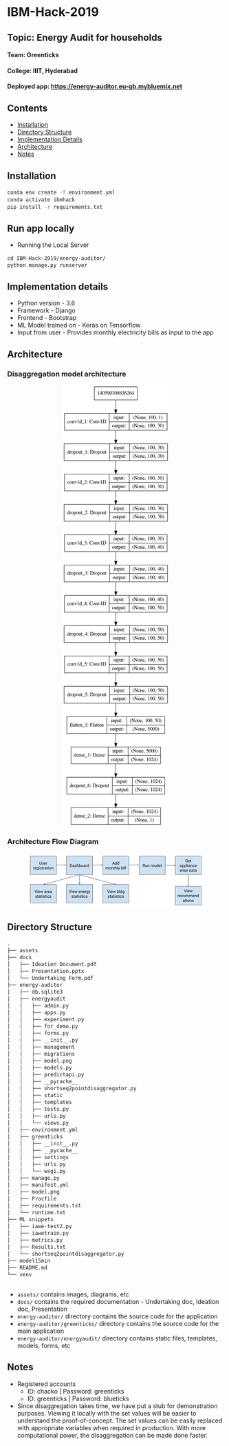 # IBM-Hack-2019
## Topic: Energy Audit for households
#### Team: Greenticks
#### College: IIIT, Hyderabad
#### Deployed app: <https://energy-auditor.eu-gb.mybluemix.net>


## Contents

* [Installation](#installation)
* [Directory Structure](#directory-structure)
* [Implementation Details](#implementation-details)
* [Architecture](#architecture)
* [Notes](#notes)  

## Installation
```bash
conda env create -f environment.yml
conda activate ibmhack
pip install -r requirements.txt
```

## Run app locally

* Running the Local Server
```
cd IBM-Hack-2019/energy-auditor/
python manage.py runserver
```

## Implementation details

* Python version - 3.6
* Framework - Django
* Frontend - Bootstrap
* ML Model trained on - Keras on Tensorflow
* Input from user - Provides monthly electricity bills as input to the app

## Architecture

### Disaggregation model architecture
<p align="center">
  <img src="https://github.com/RohanChacko/IBM-Hack-2019/blob/master/assets/model.png" alt="Disaggregation Model"/>
</p>

### Architecture Flow Diagram
<p align="center">
  <img src="https://github.com/RohanChacko/IBM-Hack-2019/blob/master/assets/crp_arch_flow.png" alt="Architecture Flow"/>
</p>

## Directory Structure

```
.
├── assets
├── docs
│   ├── Ideation Document.pdf
│   ├── Presentation.pptx
│   └── Undertaking Form.pdf
├── energy-auditor
│   ├── db.sqlite3
│   ├── energyaudit
│   │   ├── admin.py
│   │   ├── apps.py
│   │   ├── experiment.py
│   │   ├── for_demo.py
│   │   ├── forms.py
│   │   ├── __init__.py
│   │   ├── management
│   │   ├── migrations
│   │   ├── model.png
│   │   ├── models.py
│   │   ├── predictapi.py
│   │   ├── __pycache__
│   │   ├── shortseq2pointdisaggregator.py
│   │   ├── static
│   │   ├── templates
│   │   ├── tests.py
│   │   ├── urls.py
│   │   └── views.py
│   ├── environment.yml
│   ├── greenticks
│   │   ├── __init__.py
│   │   ├── __pycache__
│   │   ├── settings
│   │   ├── urls.py
│   │   └── wsgi.py
│   ├── manage.py
│   ├── manifest.yml
│   ├── model.png
│   ├── Procfile
│   ├── requirements.txt
│   └── runtime.txt
├── ML snippets
│   ├── iawe-test2.py
│   ├── iawetrain.py
│   ├── metrics.py
│   ├── Results.txt
│   └── shortseq2pointdisaggregator.py
├── model15min
├── README.md
└── venv


```

* `assets/` contains images, diagrams, etc
* `docs/` contains the required documentation - Undertaking doc, Ideation doc, Presentation
* `energy-auditor/` directory contains the source code for the application
* `energy-auditor/greenticks/` directory contains the source code for the main application
* `energy-auditor/energyaudit/` directory contains static files, templates, models, forms, etc

## Notes

* Registered accounts
  * ID: chacko | Password: greenticks
  * ID: greenticks | Password: blueticks
* Since disaggregation takes time, we have put a stub for demonstration purposes. Viewing it locally with the set values will be easier to understand the proof-of-concept. The set values can be easily replaced with appropriate variables when required in production. With more computational power, the disaggregation can be made done faster.
